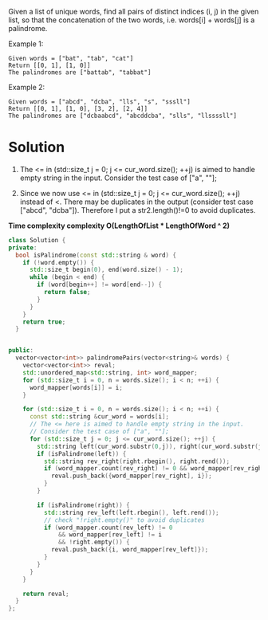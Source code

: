 Given a list of unique words, find all pairs of distinct indices (i, j) in the given list, so that the concatenation of the two words, i.e. words[i] + words[j] is a palindrome.

Example 1:

```
Given words = ["bat", "tab", "cat"]
Return [[0, 1], [1, 0]]
The palindromes are ["battab", "tabbat"]
```

Example 2:

```
Given words = ["abcd", "dcba", "lls", "s", "sssll"]
Return [[0, 1], [1, 0], [3, 2], [2, 4]]
The palindromes are ["dcbaabcd", "abcddcba", "slls", "llssssll"]
```


# Solution

1. The <= in (std::size_t j = 0; j <= cur_word.size(); ++j) is aimed to handle empty string in the input.
    Consider the test case of ["a", ""];

2. Since we now use <= in (std::size_t j = 0; j <= cur_word.size(); ++j) instead of <.
    There may be duplicates in the output (consider test case ["abcd", "dcba"]).
    Therefore I put a str2.length()!=0 to avoid duplicates.

__Time complexity  complexity O(LengthOfList * LengthOfWord ^ 2)__

```cpp
class Solution {
private:
  bool isPalindrome(const std::string & word) {
    if (!word.empty()) {
      std::size_t begin(0), end(word.size() - 1);
      while (begin < end) {
        if (word[begin++] != word[end--]) {
          return false;
        }
      }
    }
    return true;
  }


public:
  vector<vector<int>> palindromePairs(vector<string>& words) {
    vector<vector<int>> reval;
    std::unordered_map<std::string, int> word_mapper;
    for (std::size_t i = 0, n = words.size(); i < n; ++i) {
      word_mapper[words[i]] = i;
    }

    for (std::size_t i = 0, n = words.size(); i < n; ++i) {
      const std::string &cur_word = words[i];
      // The <= here is aimed to handle empty string in the input.
      // Consider the test case of ["a", ""];
      for (std::size_t j = 0; j <= cur_word.size(); ++j) {
        std::string left(cur_word.substr(0,j)), right(cur_word.substr(j));
        if (isPalindrome(left)) {
          std::string rev_right(right.rbegin(), right.rend());
          if (word_mapper.count(rev_right) != 0 && word_mapper[rev_right] != i) {
            reval.push_back({word_mapper[rev_right], i});
          }
        }

        if (isPalindrome(right)) {
          std::string rev_left(left.rbegin(), left.rend());
          // check "!right.empty()" to avoid duplicates
          if (word_mapper.count(rev_left) != 0
              && word_mapper[rev_left] != i
              && !right.empty()) {
            reval.push_back({i, word_mapper[rev_left]});
          }
        }
      }
    }

    return reval;
  }
};
```
